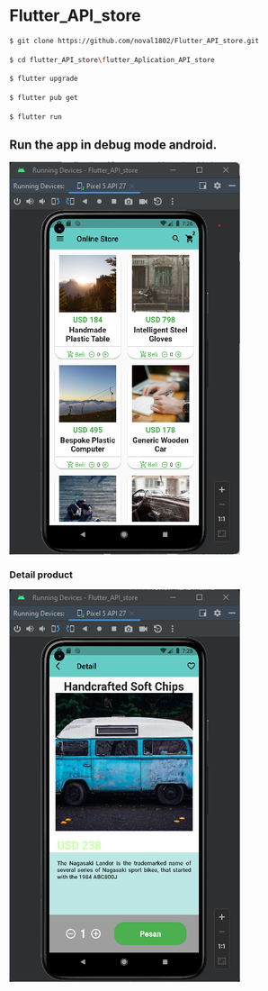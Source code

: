 # Flutter_API_store


```bash
$ git clone https://github.com/noval1802/Flutter_API_store.git

$ cd flutter_API_store\flutter_Aplication_API_store

$ flutter upgrade 

$ flutter pub get

$ flutter run 
```

## Run the app in debug mode android.
![menu product](assets/menu_product.png)

### Detail product
![detail_product](assets/detail_product.png)